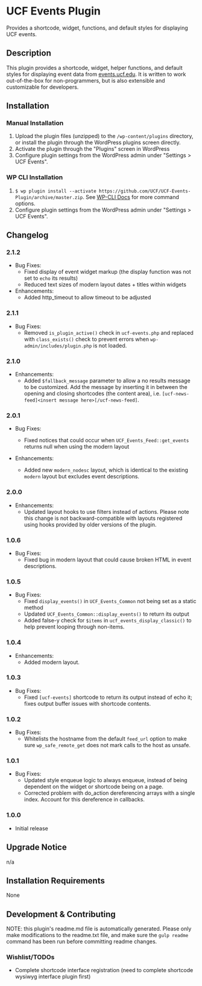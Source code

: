 # UCF Events Plugin #

Provides a shortcode, widget, functions, and default styles for displaying UCF events.


## Description ##

This plugin provides a shortcode, widget, helper functions, and default styles for displaying event data from [events.ucf.edu](https://events.ucf.edu).  It is written to work out-of-the-box for non-programmers, but is also extensible and customizable for developers.


## Installation ##

### Manual Installation ###
1. Upload the plugin files (unzipped) to the `/wp-content/plugins` directory, or install the plugin through the WordPress plugins screen directly.
2. Activate the plugin through the "Plugins" screen in WordPress
3. Configure plugin settings from the WordPress admin under "Settings > UCF Events".

### WP CLI Installation ###
1. `$ wp plugin install --activate https://github.com/UCF/UCF-Events-Plugin/archive/master.zip`.  See [WP-CLI Docs](http://wp-cli.org/commands/plugin/install/) for more command options.
2. Configure plugin settings from the WordPress admin under "Settings > UCF Events".


## Changelog ##

### 2.1.2 ###
* Bug Fixes:
  * Fixed display of event widget markup (the display function was not set to `echo` its results)
  * Reduced text sizes of modern layout dates + titles within widgets 
* Enhancements:
  * Added http_timeout to allow timeout to be adjusted

### 2.1.1 ###
* Bug Fixes:
  * Removed `is_plugin_active()` check in `ucf-events.php` and replaced with `class_exists()` check to prevent errors when `wp-admin/includes/plugin.php` is not loaded.

### 2.1.0 ###
* Enhancements:
  * Added `$fallback_message` parameter to allow a no results message to be customized. Add the message by inserting it in between the opening and closing shortcodes (the content area), i.e. `[ucf-news-feed]<insert message here>[/ucf-news-feed]`.

### 2.0.1 ###
* Bug Fixes:
  * Fixed notices that could occur when `UCF_Events_Feed::get_events` returns null when using the modern layout

* Enhancements:
  * Added new `modern_nodesc` layout, which is identical to the existing `modern` layout but excludes event descriptions.

### 2.0.0 ###
* Enhancements:
  * Updated layout hooks to use filters instead of actions.  Please note this change is not backward-compatible with layouts registered using hooks provided by older versions of the plugin.

### 1.0.6 ###
* Bug Fixes:
  * Fixed bug in modern layout that could cause broken HTML in event descriptions.

### 1.0.5 ###
* Bug Fixes:
  * Fixed `display_events()` in `UCF_Events_Common` not being set as a static method
  * Updated `UCF_Events_Common::display_events()` to return its output
  * Added false-y check for `$items` in `ucf_events_display_classic()` to help prevent looping through non-items.

### 1.0.4 ###
* Enhancements:
  * Added modern layout.

### 1.0.3 ###
* Bug Fixes:
  * Fixed `[ucf-events]` shortcode to return its output instead of echo it; fixes output buffer issues with shortcode contents.

### 1.0.2 ###
* Bug Fixes:
  * Whitelists the hostname from the default `feed_url` option to make sure `wp_safe_remote_get` does not mark calls to the host as unsafe.

### 1.0.1 ###
* Bug Fixes:
  * Updated style enqueue logic to always enqueue, instead of being dependent on the widget or shortcode being on a page.
  * Corrected problem with do_action dereferencing arrays with a single index. Account for this dereference in callbacks.

### 1.0.0 ###
* Initial release


## Upgrade Notice ##

n/a


## Installation Requirements ##

None


## Development & Contributing ##

NOTE: this plugin's readme.md file is automatically generated.  Please only make modifications to the readme.txt file, and make sure the `gulp readme` command has been run before committing readme changes.

### Wishlist/TODOs ###
* Complete shortcode interface registration (need to complete shortcode wysiwyg interface plugin first)
